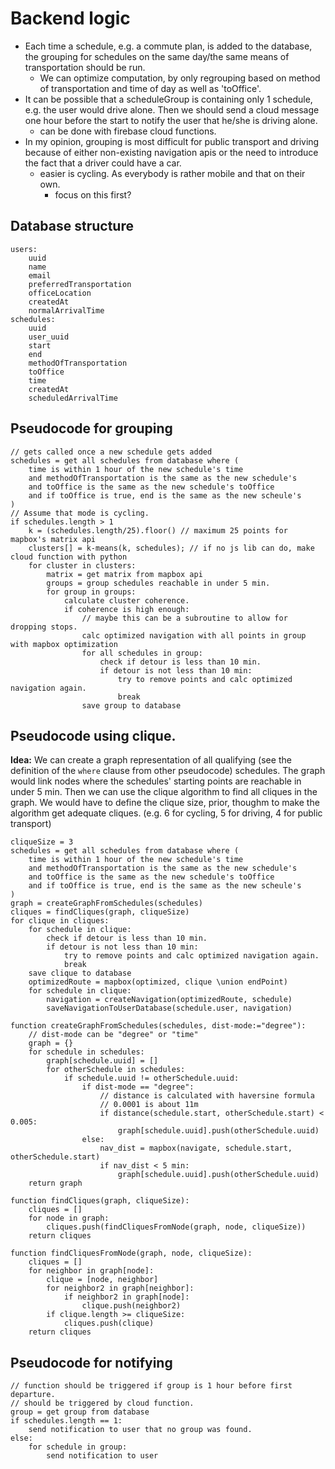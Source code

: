 # Backend logic

- Each time a schedule, e.g. a commute plan, is added to the database, the grouping for schedules on the same day/the same means of transportation should be run.
  - We can optimize computation, by only regrouping based on method of transportation and time of day as well as 'toOffice'.
- It can be possible that a scheduleGroup is containing only 1 schedule, e.g. the user would drive alone. Then we should send a cloud message one hour before the start to notify the user that he/she is driving alone.
  - can be done with firebase cloud functions.
- In my opinion, grouping is most difficult for public transport and driving because of either non-existing navigation apis or the need to introduce the fact that a driver could have a car.
  - easier is cycling. As everybody is rather mobile and that on their own.
    - focus on this first?

## Database structure

```
users:
    uuid
    name
    email
    preferredTransportation
    officeLocation
    createdAt
    normalArrivalTime
schedules:
    uuid
    user_uuid
    start
    end
    methodOfTransportation
    toOffice
    time
    createdAt
    scheduledArrivalTime
```

## Pseudocode for grouping

```
// gets called once a new schedule gets added
schedules = get all schedules from database where (
    time is within 1 hour of the new schedule's time
    and methodOfTransportation is the same as the new schedule's
    and toOffice is the same as the new schedule's toOffice
    and if toOffice is true, end is the same as the new scheule's
)
// Assume that mode is cycling.
if schedules.length > 1
    k = (schedules.length/25).floor() // maximum 25 points for mapbox's matrix api
    clusters[] = k-means(k, schedules); // if no js lib can do, make cloud function with python
    for cluster in clusters:
        matrix = get matrix from mapbox api
        groups = group schedules reachable in under 5 min.
        for group in groups:
            calculate cluster coherence.
            if coherence is high enough:
                // maybe this can be a subroutine to allow for dropping stops.
                calc optimized navigation with all points in group with mapbox optimization
                for all schedules in group:
                    check if detour is less than 10 min.
                    if detour is not less than 10 min:
                        try to remove points and calc optimized navigation again.
                        break
                save group to database
```

## Pseudocode using clique.

**Idea:**
We can create a graph representation of all qualifying (see the definition of the `where` clause from other pseudocode) schedules.
The graph would link nodes where the schedules' starting points are reachable in under 5 min.
Then we can use the clique algorithm to find all cliques in the graph.
We would have to define the clique size, prior, thoughm to make the algorithm get adequate cliques. (e.g. 6 for cycling, 5 for driving, 4 for public transport)

```
cliqueSize = 3
schedules = get all schedules from database where (
    time is within 1 hour of the new schedule's time
    and methodOfTransportation is the same as the new schedule's
    and toOffice is the same as the new schedule's toOffice
    and if toOffice is true, end is the same as the new scheule's
)
graph = createGraphFromSchedules(schedules)
cliques = findCliques(graph, cliqueSize)
for clique in cliques:
    for schedule in clique:
        check if detour is less than 10 min.
        if detour is not less than 10 min:
            try to remove points and calc optimized navigation again.
            break
    save clique to database
    optimizedRoute = mapbox(optimized, clique \union endPoint)
    for schedule in clique:
        navigation = createNavigation(optimizedRoute, schedule)
        saveNavigationToUserDatabase(schedule.user, navigation)

function createGraphFromSchedules(schedules, dist-mode:="degree"):
    // dist-mode can be "degree" or "time"
    graph = {}
    for schedule in schedules:
        graph[schedule.uuid] = []
        for otherSchedule in schedules:
            if schedule.uuid != otherSchedule.uuid:
                if dist-mode == "degree":
                    // distance is calculated with haversine formula
                    // 0.0001 is about 11m
                    if distance(schedule.start, otherSchedule.start) < 0.005:
                        graph[schedule.uuid].push(otherSchedule.uuid)
                else:
                    nav_dist = mapbox(navigate, schedule.start, otherSchedule.start)
                    if nav_dist < 5 min:
                        graph[schedule.uuid].push(otherSchedule.uuid)
    return graph

function findCliques(graph, cliqueSize):
    cliques = []
    for node in graph:
        cliques.push(findCliquesFromNode(graph, node, cliqueSize))
    return cliques

function findCliquesFromNode(graph, node, cliqueSize):
    cliques = []
    for neighbor in graph[node]:
        clique = [node, neighbor]
        for neighbor2 in graph[neighbor]:
            if neighbor2 in graph[node]:
                clique.push(neighbor2)
        if clique.length >= cliqueSize:
            cliques.push(clique)
    return cliques
```

## Pseudocode for notifying

```
// function should be triggered if group is 1 hour before first departure.
// should be triggered by cloud function.
group = get group from database
if schedules.length == 1:
    send notification to user that no group was found.
else:
    for schedule in group:
        send notification to user
```

